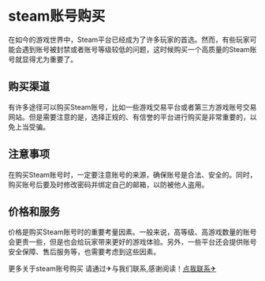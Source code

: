 # steam账号购买

在如今的游戏世界中，Steam平台已经成为了许多玩家的首选。然而，有些玩家可能会遇到账号被封禁或者账号等级较低的问题，这时候购买一个高质量的Steam账号就显得尤为重要了。

## 购买渠道

有许多途径可以购买Steam账号，比如一些游戏交易平台或者第三方游戏账号交易网站。但是需要注意的是，选择正规的、有信誉的平台进行购买是非常重要的，以免上当受骗。

## 注意事项

在购买Steam账号时，一定要注意账号的来源，确保账号是合法、安全的。同时，购买账号后要及时修改密码并绑定自己的邮箱，以防被他人盗用。

## 价格和服务

价格是购买Steam账号时的重要考量因素。一般来说，高等级、高游戏数量的账号会更贵一些，但是也会给玩家带来更好的游戏体验。另外，一些平台还会提供账号安全保障、售后服务等，也需要考虑到这些因素。

更多关于steam账号购买 请通过✈与我们联系,感谢阅读！[点我联系✈](https://img.G208.com)